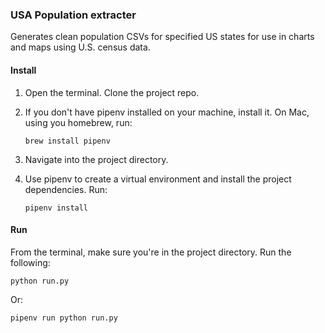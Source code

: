 ### USA Population extracter

Generates clean population CSVs for specified US states for use in charts and maps using U.S. census data.

#### Install

1. Open the terminal. Clone the project repo.

2. If you don't have pipenv installed on your machine, install it. On Mac, using you homebrew, run:

    `brew install pipenv`

3. Navigate into the project directory.
     
4. Use pipenv to create a virtual environment and install the project 
dependencies. Run:

    `pipenv install`

#### Run

From the terminal, make sure you're in the project directory. Run the following:

```python run.py```

Or:

```pipenv run python run.py```
